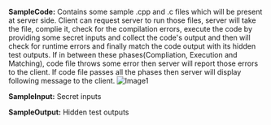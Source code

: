 **SampleCode:** Contains some sample .cpp and .c files which will be present at server side. Client can request server to run those files, server will take the file, complie it, check for the compilation errors, execute the code by providing some secret inputs and collect the code's output and then will check for runtime errors and finally match the code output with its hidden test outputs. If in between these phases(Compliation, Execution and Matching), code file throws some error then server will report those errors to the client. If code file passes all the phases then server will display following message to the client.
![Image1](https://github.com/ps06ps/Console-Based-Online-CodeJudger/blob/main/Sample%20Files/Image1.png)

**SampleInput:** Secret inputs

**SampleOutput:** Hidden test outputs
